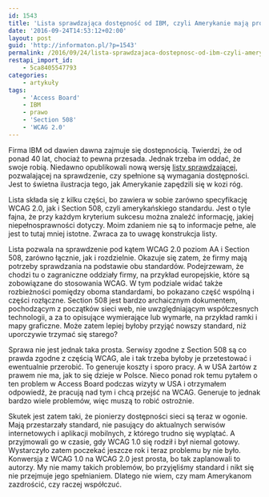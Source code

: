 ```yaml
---
id: 1543
title: 'Lista sprawdzająca dostępność od IBM, czyli Amerykanie mają problem'
date: '2016-09-24T14:53:12+02:00'
layout: post
guid: 'http://informaton.pl/?p=1543'
permalink: /2016/09/24/lista-sprawdzajaca-dostepnosc-od-ibm-czyli-amerykanie-maja-problem/
restapi_import_id:
    - 5ca8405547793
categories:
    - artykuły
tags:
    - 'Access Board'
    - IBM
    - prawo
    - 'Section 508'
    - 'WCAG 2.0'
---
```


Firma IBM od dawien dawna zajmuje się dostępnością. Twierdzi, że od ponad 40 lat, chociaż to pewna przesada. Jednak trzeba im oddać, że swoje robią. Niedawno opublikowali nową wersję [listy sprawdzającej](http://www-03.ibm.com/able/guidelines/ci162/accessibility_checklist_web.html), pozwalającej na sprawdzenie, czy spełnione są wymagania dostępności. Jest to świetna ilustracja tego, jak Amerykanie zapędzili się w kozi róg.

Lista składa się z kilku części, bo zawiera w sobie zarówno specyfikację WCAG 2.0, jak i Section 508, czyli amerykańskiego standardu. Jest o tyle fajna, że przy każdym kryterium sukcesu można znaleźć informację, jakiej niepełnosprawności dotyczy. Moim zdaniem nie są to informacje pełne, ale jest to tutaj mniej istotne. Zwraca za to uwagę konstrukcja listy.

Lista pozwala na sprawdzenie pod kątem WCAG 2.0 poziom AA i Section 508, zarówno łącznie, jak i rozdzielnie. Okazuje się zatem, że firmy mają potrzeby sprawdzania na podstawie obu standardów. Podejrzewam, że chodzi tu o zagraniczne oddziały firmy, na przykład europejskie, które są zobowiązane do stosowania WCAG. W tym podziale widać także rozbieżności pomiędzy oboma standardami, bo pokazano część wspólną i części rozłączne. Section 508 jest bardzo archaicznym dokumentem, pochodzącym z początków sieci web, nie uwzględniającym współczesnych technologii, a za to opisujące wymierające lub wymarłe, na przykład ramki i mapy graficzne. Może zatem lepiej byłoby przyjąć nowszy standard, niż uporczywie trzymać się starego?

Sprawa nie jest jednak taka prosta. Serwisy zgodne z Section 508 są co prawda zgodne z częścią WCAG, ale i tak trzeba byłoby je przetestować i ewentualnie przerobić. To generuje koszty i sporo pracy. A w USA żartów z prawem nie ma, jak to się dzieje w Polsce. Nieco ponad rok temu pytałem o ten problem w Access Board podczas wizyty w USA i otrzymałem odpowiedź, że pracują nad tym i chcą przejść na WCAG. Generuje to jednak bardzo wiele problemów, więc muszą to robić ostrożnie.

Skutek jest zatem taki, że pionierzy dostępności sieci są teraz w ogonie. Mają przestarzały standard, nie pasujący do aktualnych serwisów internetowych i aplikacji mobilnych, z którego trudno się wyplątać. A przyjmowali go w czasie, gdy WCAG 1.0 się rodził i był niemal gotowy. Wystarczyło zatem poczekać jeszcze rok i teraz problemu by nie było. Konwersja z WCAG 1.0 na WCAG 2.0 jest prosta, bo tak zaplanowali to autorzy. My nie mamy takich problemów, bo przyjęliśmy standard i nikt się nie przejmuje jego spełnianiem. Dlatego nie wiem, czy mam Amerykanom zazdrościć, czy raczej współczuć.